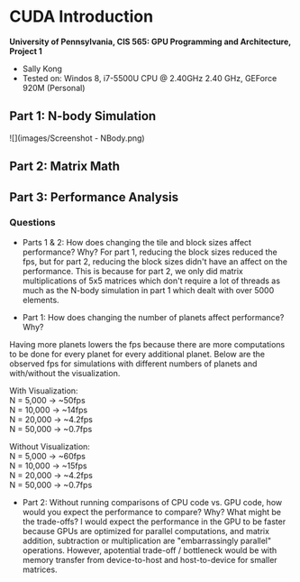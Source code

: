 CUDA Introduction
=================

**University of Pennsylvania, CIS 565: GPU Programming and Architecture, Project 1**

* Sally Kong
* Tested on: Windos 8, i7-5500U CPU @ 2.40GHz 2.40 GHz, GEForce 920M (Personal)

## Part 1: N-body Simulation
![](images/Screenshot - NBody.png)

## Part 2: Matrix Math

## Part 3: Performance Analysis

### Questions

* Parts 1 & 2: How does changing the tile and block sizes affect performance?
  Why?
For part 1, reducing the block sizes reduced the fps, but for part 2, reducing the block sizes didn't have an affect on the performance. This is because for part 2, we only did matrix multiplications of 5x5 matrices which don't require a lot of threads as much as the N-body simulation in part 1 which dealt with over 5000 elements. <br />

* Part 1: How does changing the number of planets affect performance? Why?

Having more planets lowers the fps because there are more computations to be done for every planet for every additional planet. Below are the observed fps for simulations with different numbers of planets and with/without the visualization.

With Visualization: <br />
N = 5,000 -> ~50fps <br />
N = 10,000 -> ~14fps <br />
N = 20,000 -> ~4.2fps <br />
N = 50,000 -> ~0.7fps <br />

Without Visualization: <br />
N = 5,000 -> ~60fps <br />
N = 10,000 -> ~15fps <br />
N = 20,000 -> ~4.2fps <br />
N = 50,000 -> ~0.7fps <br />

* Part 2: Without running comparisons of CPU code vs. GPU code, how would you
  expect the performance to compare? Why? What might be the trade-offs?
I would expect the performance in the GPU to be faster because GPUs are optimized for parallel computations, and matrix addition, subtraction or multiplication are "embarrassingly parallel" operations. However, apotential trade-off / bottleneck would be with memory transfer from device-to-host and host-to-device for smaller matrices.
